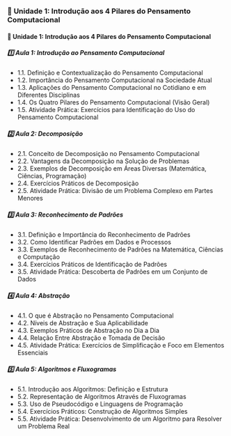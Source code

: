 ### 📑 **Unidade 1: Introdução aos 4 Pilares do Pensamento Computacional**

#### 📘 **Unidade 1: Introdução aos 4 Pilares do Pensamento Computacional**

##### **1️⃣ Aula 1: Introdução ao Pensamento Computacional**

- 1.1. Definição e Contextualização do Pensamento Computacional
- 1.2. Importância do Pensamento Computacional na Sociedade Atual
- 1.3. Aplicações do Pensamento Computacional no Cotidiano e em Diferentes Disciplinas
- 1.4. Os Quatro Pilares do Pensamento Computacional (Visão Geral)
- 1.5. Atividade Prática: Exercícios para Identificação do Uso do Pensamento Computacional

##### **2️⃣ Aula 2: Decomposição**

- 2.1. Conceito de Decomposição no Pensamento Computacional
- 2.2. Vantagens da Decomposição na Solução de Problemas
- 2.3. Exemplos de Decomposição em Áreas Diversas (Matemática, Ciências, Programação)
- 2.4. Exercícios Práticos de Decomposição
- 2.5. Atividade Prática: Divisão de um Problema Complexo em Partes Menores

##### **3️⃣ Aula 3: Reconhecimento de Padrões**

- 3.1. Definição e Importância do Reconhecimento de Padrões
- 3.2. Como Identificar Padrões em Dados e Processos
- 3.3. Exemplos de Reconhecimento de Padrões na Matemática, Ciências e Computação
- 3.4. Exercícios Práticos de Identificação de Padrões
- 3.5. Atividade Prática: Descoberta de Padrões em um Conjunto de Dados

##### **4️⃣ Aula 4: Abstração**

- 4.1. O que é Abstração no Pensamento Computacional
- 4.2. Níveis de Abstração e Sua Aplicabilidade
- 4.3. Exemplos Práticos de Abstração no Dia a Dia
- 4.4. Relação Entre Abstração e Tomada de Decisão
- 4.5. Atividade Prática: Exercícios de Simplificação e Foco em Elementos Essenciais

##### **5️⃣ Aula 5: Algoritmos e Fluxogramas**

- 5.1. Introdução aos Algoritmos: Definição e Estrutura
- 5.2. Representação de Algoritmos Através de Fluxogramas
- 5.3. Uso de Pseudocódigo e Linguagens de Programação
- 5.4. Exercícios Práticos: Construção de Algoritmos Simples
- 5.5. Atividade Prática: Desenvolvimento de um Algoritmo para Resolver um Problema Real
